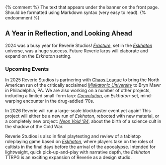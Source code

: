{% comment %}
The text that appears under the banner on the front page.
Should be formatted using Markdown syntax (very easy to read).
{% endcomment %}

## A Year in Reflection, and Looking Ahead
2024 was a busy year for Reverie Studios! *[Fracture]*, set in the *[Eskhaton]* universe, was a huge success. Future Reverie larps will elaborate and expand on the *Eskhaton* setting. 

### Upcoming Events

In 2025 Reverie Studios is partnering with [Chaos League] to bring the North American run of the critically acclaimed *[Miskatonic University]* to Bryn Mawr in Philadelphia, PA. We are also working on a number of other projects, including a limited small-form larp: *[Convolution]*, an *Eskhaton*-set, mind-warping encounter in the drug-addled &rsquo;70s.

In 2026 Reverie will run a large-scale blockbuster event yet again! This project will either be a new run of *Eskhaton*, rebooted with new material, or a completely new project: [*Neon Void ‘84*][neon], about the birth of a science cult in the shadow of the Cold War.

Reverie Studios is also in final playtesting and review of a tabletop roleplaying game based on *[Eskhaton]*, where players take on the roles of cultists in the final days before the arrival of the apocalypse. Intended for lightweight, quick pick-up-and-play with narrative depth, the *Eskhaton* TTRPG is an exciting expansion of Reverie as a design studio.


[Fracture]: /events/fracture	
[Eskhaton]: /events/eskhaton
[Chaos League]: https://chaosleague.org/
[Miskatonic University]: https://chaosleague.org/miskatonic-university-larp-us
[Saturnalia]: /events/saturnalia
[Convolution]: /events/convolution/
[neon]: /events/neonvoid84/
[contact]: /contact